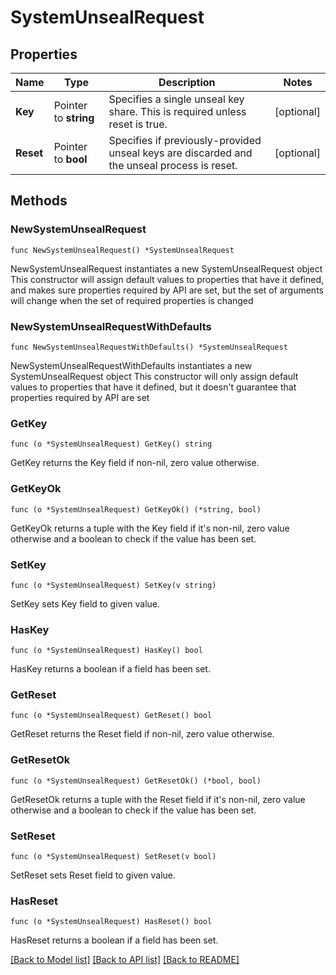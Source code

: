 # SystemUnsealRequest

## Properties

Name | Type | Description | Notes
------------ | ------------- | ------------- | -------------
**Key** | Pointer to **string** | Specifies a single unseal key share. This is required unless reset is true. | [optional] 
**Reset** | Pointer to **bool** | Specifies if previously-provided unseal keys are discarded and the unseal process is reset. | [optional] 

## Methods

### NewSystemUnsealRequest

`func NewSystemUnsealRequest() *SystemUnsealRequest`

NewSystemUnsealRequest instantiates a new SystemUnsealRequest object
This constructor will assign default values to properties that have it defined,
and makes sure properties required by API are set, but the set of arguments
will change when the set of required properties is changed

### NewSystemUnsealRequestWithDefaults

`func NewSystemUnsealRequestWithDefaults() *SystemUnsealRequest`

NewSystemUnsealRequestWithDefaults instantiates a new SystemUnsealRequest object
This constructor will only assign default values to properties that have it defined,
but it doesn't guarantee that properties required by API are set

### GetKey

`func (o *SystemUnsealRequest) GetKey() string`

GetKey returns the Key field if non-nil, zero value otherwise.

### GetKeyOk

`func (o *SystemUnsealRequest) GetKeyOk() (*string, bool)`

GetKeyOk returns a tuple with the Key field if it's non-nil, zero value otherwise
and a boolean to check if the value has been set.

### SetKey

`func (o *SystemUnsealRequest) SetKey(v string)`

SetKey sets Key field to given value.

### HasKey

`func (o *SystemUnsealRequest) HasKey() bool`

HasKey returns a boolean if a field has been set.

### GetReset

`func (o *SystemUnsealRequest) GetReset() bool`

GetReset returns the Reset field if non-nil, zero value otherwise.

### GetResetOk

`func (o *SystemUnsealRequest) GetResetOk() (*bool, bool)`

GetResetOk returns a tuple with the Reset field if it's non-nil, zero value otherwise
and a boolean to check if the value has been set.

### SetReset

`func (o *SystemUnsealRequest) SetReset(v bool)`

SetReset sets Reset field to given value.

### HasReset

`func (o *SystemUnsealRequest) HasReset() bool`

HasReset returns a boolean if a field has been set.


[[Back to Model list]](../README.md#documentation-for-models) [[Back to API list]](../README.md#documentation-for-api-endpoints) [[Back to README]](../README.md)


